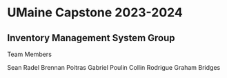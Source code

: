 # UMaine Capstone 2023-2024
## Inventory Management System Group

Team Members

Sean Radel
Brennan Poitras
Gabriel Poulin
Collin Rodrigue
Graham Bridges
